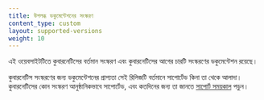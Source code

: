 ```yaml
---
title: উপলব্ধ ডকুমেন্টেশনের সংস্করণ
content_type: custom
layout: supported-versions
weight: 10
---
```


এই ওয়েবসাইটটিতে কুবারনেটিসের বর্তমান সংস্করণ এবং 
কুবারনেটিসের আগের চারটি সংস্করণের ডকুমেন্টেশন রয়েছে।

কুবারনেটিস সংস্করণের জন্য ডকুমেন্টেশনের প্রাপ্যতা সেই রিলিজটি 
বর্তমানে সাপোর্টেড কিনা তা থেকে আলাদা।
কুবারনেটিসের কোন সংস্করণ আনুষ্ঠানিকভাবে সাপোর্টেড, এবং কতদিনের জন্য 
তা জানতে [সাপোর্ট সময়কাল](/bn/releases/patch-releases/#support-period) পড়ুন।
